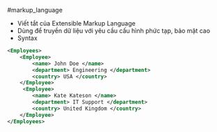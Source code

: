 #markup_language 
- Viết tắt của Extensible Markup Language
- Dùng để truyền dữ liệu với yêu cầu cấu hình phức tạp, bảo mật cao
- Syntax
```xml
<Employees>
    <Employee> 
        <name> John Doe </name>
        <department> Engineering </department>
        <country> USA </country>
    </Employee>
     <Employee> 
        <name> Kate Kateson </name>
        <department> IT Support </department>
        <country> United Kingdom </country>
    </Employee>
</Employees>
```